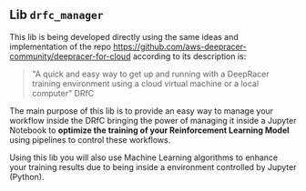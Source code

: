 ## Lib `drfc_manager`

This lib is being developed directly using the same ideas and implementation of 
the repo https://github.com/aws-deepracer-community/deepracer-for-cloud according to its description is:
> "A quick and easy way to get up and running with a DeepRacer training environment using a cloud
> virtual machine or a local computer" 
> DRfC

The main purpose of this lib is to provide an easy way to manage your workflow inside the DRfC bringing 
the power of managing it inside a Jupyter Notebook to **optimize the training of your Reinforcement Learning Model** 
using pipelines to control these workflows.

Using this lib you will also use Machine Learning algorithms to enhance your training results due to being inside a 
environment controlled by Jupyter (Python).